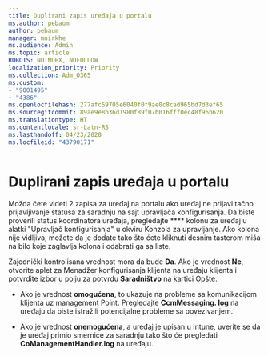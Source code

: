 ```yaml
---
title: Duplirani zapis uređaja u portalu
ms.author: pebaum
author: pebaum
manager: mnirkhe
ms.audience: Admin
ms.topic: article
ROBOTS: NOINDEX, NOFOLLOW
localization_priority: Priority
ms.collection: Adm_O365
ms.custom:
- "9001495"
- "4386"
ms.openlocfilehash: 277afc59705e6040f0f9ae0c8cad965bd7d3ef65
ms.sourcegitcommit: 89ae9e8b36d1980f89f07b016fff0ec48f96b620
ms.translationtype: HT
ms.contentlocale: sr-Latn-RS
ms.lasthandoff: 04/23/2020
ms.locfileid: "43790171"
---
```

# <a name="duplicate-device-record-in-the-portal"></a>Duplirani zapis uređaja u portalu

Možda ćete videti 2 zapisa za uređaj na portalu ako uređaj ne prijavi tačno prijavljivanje statusa za saradnju na sajt upravljača konfigurisanja. Da biste proverili status koordinatora uređaja, pregledajte **** kolonu za uređaj u alatki "Upravljač konfigurisanja" u okviru Konzola za upravljanje. Ako kolona nije vidljiva, možete da je dodate tako što ćete kliknuti desnim tasterom miša na bilo koje zaglavlja kolona i odabrati ga sa liste.

Zajednički kontrolisana vrednost mora da bude **Da**. Ako je vrednost **Ne**, otvorite aplet za Menadžer konfigurisanja klijenta na uređaju klijenta i potvrdite izbor u polju za potvrdu **Saradništvo** na kartici Opšte.

- Ako je vrednost **omogućena**, to ukazuje na probleme sa komunikacijom klijenta uz management Point. Pregledajte **CcmMessaging. log** na uređaju da biste istražili potencijalne probleme sa povezivanjem.

- Ako je vrednost **onemogućena**, a uređaj je upisan u Intune, uverite se da je uređaj primio smernice za saradnju tako što će pregledati **CoManagementHandler.log** na uređaju.
